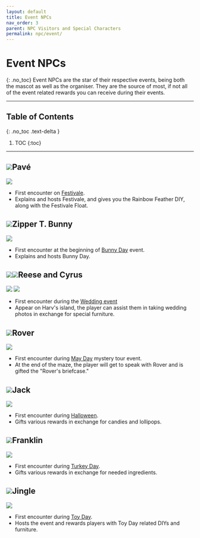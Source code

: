 ```yaml
---
layout: default
title: Event NPCs
nav_order: 3
parent: NPC Visitors and Special Characters
permalink: npc/event/
---
```


# Event NPCs
{: .no_toc}
Event NPCs are the star of their respective events, being both the mascot as well as the organiser. They are the source of most, if not all of the event related rewards you can receive during their events. 

* * *
## Table of Contents
{: .no_toc .text-delta }

1. TOC
{:toc}
* * *

## <span><img src="https://alexislours.github.io/img/NpcIcon/pck.png" id="heading-icon"></span>Pavé
<div class="content">
    <img src="/acnhfaq/assets/NPCPortrait/pck.png">
    <div class="details">
    <ul>
        <li>First encounter on <a href="/acnh/events/#festivale-mardi-gras">Festivale</a>.</li>
        <li>Explains and hosts Festivale, and gives you the Rainbow Feather DIY, along with the Festivale Float.</li>
    </ul>
    </div>
</div>

## <span><img src="https://alexislours.github.io/img/NpcIcon/pyn.png" id="heading-icon"></span>Zipper T. Bunny
<div class="content">
    <img src="/acnhfaq/assets/NPCPortrait/pyn.png">
    <div class="details">
    <ul>
        <li>First encounter at the beginning of <a href="/acnhfaq/events#bunny-day-easter">Bunny Day</a> event.</li>
        <li>Explains and hosts Bunny Day.</li>
    </ul>
    </div>
</div>

## <span><img src="https://alexislours.github.io/img/NpcIcon/alw.png" id="heading-icon"></span><span><img src="https://alexislours.github.io/img/NpcIcon/alp.png" id="heading-icon"></span>Reese and Cyrus
<div class="content">
    <img src="/acnhfaq/assets/NPCPortrait/alw.png">
    <img src="/acnhfaq/assets/NPCPortrait/alp.png">
    <div class="details">
    <ul>
        <li>First encounter during the <a href="/acnhfaq/events#wedding-season">Wedding event</a></li>
        <li>Appear on Harv's island, the player can assist them in taking wedding photos in exchange for special furniture.</li>
    </ul>
    </div>
</div>

## <span><img src="https://alexislours.github.io/img/NpcIcon/xct.png" id="heading-icon"></span>Rover
<div class="content">
    <img src="/acnhfaq/assets/NPCPortrait/xct.png">
    <div class="details">
    <ul>
        <li>First encounter during <a href="/acnhfaq/events#may-day-labour-day">May Day</a> mystery tour event. </li>
        <li>At the end of the maze, the player will get to speak with Rover and is gifted the "Rover's briefcase."</li>
    </ul>
    </div>
</div>

## <span><img src="https://alexislours.github.io/img/NpcIcon/pkn.png" id="heading-icon"></span>Jack
<div class="content">
    <img src="/acnhfaq/assets/NPCPortrait/pkn.png">
    <div class="details">
    <ul>
        <li>First encounter during <a href="/acnhfaq/events#halloween">Halloween</a>.</li>
        <li>Gifts various rewards in exchange for candies and lollipops.</li>
    </ul>
    </div>
</div>

## <span><img src="https://alexislours.github.io/img/NpcIcon/tuk.png" id="heading-icon"></span>Franklin
<div class="content">
    <img src="/acnhfaq/assets/NPCPortrait/tuk.png">
    <div class="details">
    <ul>
        <li>First encounter during <a href="/acnhfaq/events#turkey-day-thanksgiving">Turkey Day</a>.</li>
        <li>Gifts various rewards in exchange for needed ingredients.</li>
    </ul>
    </div>
</div>

## <span><img src="https://alexislours.github.io/img/NpcIcon/rei.png" id="heading-icon"></span>Jingle
<div class="content">
    <img src="/acnhfaq/assets/NPCPortrait/rei.png">
    <div class="details">
    <ul>
        <li>First encounter during <a href="/acnhfaq/events#toy-day-christmas">Toy Day</a>. </li>
        <li>Hosts the event and rewards players with Toy Day related DIYs and furniture.</li>
    </ul>
    </div>
</div>
